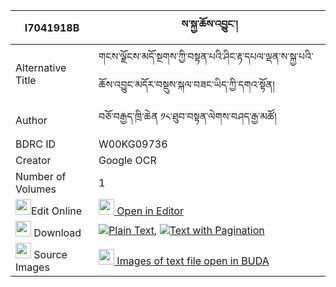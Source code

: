 |I7041918B|ས་སྐྱ་ཆོས་འབྱུང་། 
| --- | --- 
|Alternative Title |གངས་ལྗོངས་མདོ་སྔགས་ཀྱི་བསྟན་པའི་ཤིང་རྟ་དཔལ་ལྡན་ས་སྐྱ་པའི་ཆོས་འབྱུང་མདོར་བསྡུས་སྐལ་བཟང་ཡིད་ཀྱི་དགའ་སྟོན།
|Author| བཅོ་བརྒྱད་ཁྲི་ཆེན ༡༨་ཐུབ་བསྟན་ལེགས་བཤད་རྒྱ་མཚོ།
|BDRC ID | W00KG09736
|Creator | Google OCR
|Number of Volumes| 1
|<img width="25" src="https://img.icons8.com/color/25/000000/edit-property.png">Edit Online| [<img width="25" src="https://avatars.githubusercontent.com/u/45091458?s=200&v=4"> Open in Editor](http://editor.openpecha.org/I7041918B)
|<img width="25" src="https://img.icons8.com/fluent/48/000000/download-2.png"/>  Download | [![](https://img.icons8.com/color/20/000000/txt.png)Plain Text](https://github.com/Openpecha/I7041918B/releases/download/v1/sakya_chojung_plain_I7041918B.zip), [![](https://img.icons8.com/color/20/000000/txt.png)Text with Pagination](https://github.com/Openpecha/I7041918B/releases/download/v1/sakya_chojung_pages_I7041918B.zip)
|<img width="25" src="https://img.icons8.com/plasticine/100/000000/pictures-folder.png"/>  Source Images | [<img width="25" src="https://library.bdrc.io/icons/BUDA-small.svg"> Images of text file open in BUDA](https://library.bdrc.io/show/bdr:W00KG09736)